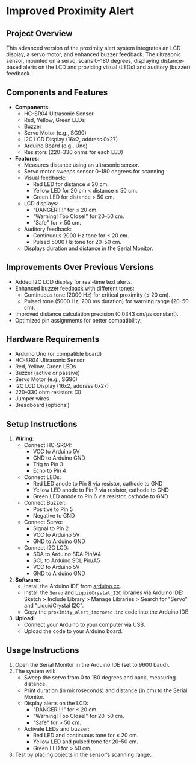 # Improved Proximity Alert

## Project Overview
This advanced version of the proximity alert system integrates an LCD display, a servo motor, and enhanced buzzer feedback. The ultrasonic sensor, mounted on a servo, scans 0–180 degrees, displaying distance-based alerts on the LCD and providing visual (LEDs) and auditory (buzzer) feedback.

## Components and Features
- **Components**:
  - HC-SR04 Ultrasonic Sensor
  - Red, Yellow, Green LEDs
  - Buzzer
  - Servo Motor (e.g., SG90)
  - I2C LCD Display (16x2, address 0x27)
  - Arduino Board (e.g., Uno)
  - Resistors (220–330 ohms for each LED)
- **Features**:
  - Measures distance using an ultrasonic sensor.
  - Servo motor sweeps sensor 0–180 degrees for scanning.
  - Visual feedback:
    - Red LED for distance ≤ 20 cm.
    - Yellow LED for 20 cm < distance ≤ 50 cm.
    - Green LED for distance > 50 cm.
  - LCD displays:
    - "DANGER!!!!" for ≤ 20 cm.
    - "Warning! Too Close!" for 20–50 cm.
    - "Safe" for > 50 cm.
  - Auditory feedback:
    - Continuous 2000 Hz tone for ≤ 20 cm.
    - Pulsed 5000 Hz tone for 20–50 cm.
  - Displays duration and distance in the Serial Monitor.

## Improvements Over Previous Versions
- Added I2C LCD display for real-time text alerts.
- Enhanced buzzer feedback with different tones:
  - Continuous tone (2000 Hz) for critical proximity (≤ 20 cm).
  - Pulsed tone (5000 Hz, 200 ms duration) for warning range (20–50 cm).
- Improved distance calculation precision (0.0343 cm/µs constant).
- Optimized pin assignments for better compatibility.

## Hardware Requirements
- Arduino Uno (or compatible board)
- HC-SR04 Ultrasonic Sensor
- Red, Yellow, Green LEDs
- Buzzer (active or passive)
- Servo Motor (e.g., SG90)
- I2C LCD Display (16x2, address 0x27)
- 220–330 ohm resistors (3)
- Jumper wires
- Breadboard (optional)

## Setup Instructions
1. **Wiring**:
   - Connect HC-SR04:
     - VCC to Arduino 5V
     - GND to Arduino GND
     - Trig to Pin 3
     - Echo to Pin 4
   - Connect LEDs:
     - Red LED anode to Pin 8 via resistor, cathode to GND
     - Yellow LED anode to Pin 7 via resistor, cathode to GND
     - Green LED anode to Pin 6 via resistor, cathode to GND
   - Connect Buzzer:
     - Positive to Pin 5
     - Negative to GND
   - Connect Servo:
     - Signal to Pin 2
     - VCC to Arduino 5V
     - GND to Arduino GND
   - Connect I2C LCD:
     - SDA to Arduino SDA Pin/A4
     - SCL to Arduino SCL Pin/A5
     - VCC to Arduino 5V
     - GND to Arduino GND
2. **Software**:
   - Install the Arduino IDE from [arduino.cc](https://www.arduino.cc/en/software).
   - Install the `Servo` and `LiquidCrystal_I2C` libraries via Arduino IDE: Sketch > Include Library > Manage Libraries > Search for "Servo" and "LiquidCrystal I2C".
   - Copy the `proximity_alert_improved.ino` code into the Arduino IDE.
3. **Upload**:
   - Connect your Arduino to your computer via USB.
   - Upload the code to your Arduino board.

## Usage Instructions
1. Open the Serial Monitor in the Arduino IDE (set to 9600 baud).
2. The system will:
   - Sweep the servo from 0 to 180 degrees and back, measuring distance.
   - Print duration (in microseconds) and distance (in cm) to the Serial Monitor.
   - Display alerts on the LCD:
     - "DANGER!!!!" for ≤ 20 cm.
     - "Warning! Too Close!" for 20–50 cm.
     - "Safe" for > 50 cm.
   - Activate LEDs and buzzer:
     - Red LED and continuous tone for ≤ 20 cm.
     - Yellow LED and pulsed tone for 20–50 cm.
     - Green LED for > 50 cm.
3. Test by placing objects in the sensor’s scanning range.
